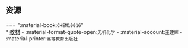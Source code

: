 ## 资源  
=== ":material-book:`CHEM10016`"  
    * [教材](http://api.cqu-openlib.cn/file?key=iQakZ2tm853a) - :material-format-quote-open:`无机化学` - :material-account:`王建辉` - :material-printer:`高等教育出版社`  